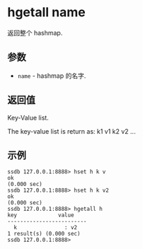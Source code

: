 # hgetall name

返回整个 hashmap.

## 参数

* `name` - hashmap 的名字.

## 返回值

Key-Value list.

The key-value list is return as: k1 v1 k2 v2 ...

## 示例

	ssdb 127.0.0.1:8888> hset h k v
	ok
	(0.000 sec)
	ssdb 127.0.0.1:8888> hset h k v2
	ok
	(0.000 sec)
	ssdb 127.0.0.1:8888> hgetall h
	key             value
	-------------------------
	  k               : v2
	1 result(s) (0.000 sec)
	ssdb 127.0.0.1:8888> 
